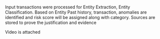Input transactions were processed for Entity Extraction, Entity Classification. Based on Entity Past history, transaction, anomalies are identified and risk score will be assigned along with category. Sources are stored to prove the justification and evidence

Video is attached
